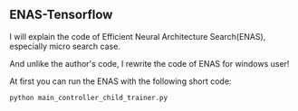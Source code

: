 ## ENAS-Tensorflow

I will explain the code of Efficient Neural Architecture Search(ENAS), especially micro search case.

And unlike the author's code, I rewrite the code of ENAS  for windows user!

At first you can run the ENAS with the following short code:
```
python main_controller_child_trainer.py
```

